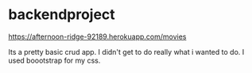 # backendproject
https://afternoon-ridge-92189.herokuapp.com/movies

Its a pretty basic crud app. I didn't get to do really what i wanted to do. I used boootstrap for my css. 
